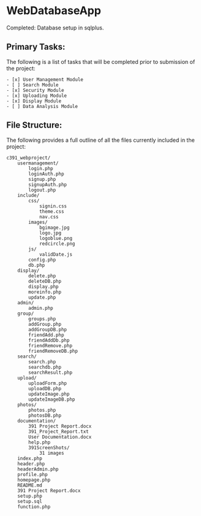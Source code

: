 # WebDatabaseApp

Completed:
	Database setup in sqlplus.

## Primary Tasks:

The following is a list of tasks that will be completed prior to submission of the project:

	- [x] User Management Module
	- [ ] Search Module
	- [x] Security Module
	- [x] Uploading Module
  	- [x] Display Module
  	- [ ] Data Analysis Module
    
## File Structure:

The following provides a full outline of all the files currently included in the project:

```
c391_webproject/
	usermanagement/
		login.php
		loginAuth.php
		signup.php
		signupAuth.php
		logout.php
	include/
		css/
			signin.css
			theme.css
			nav.css
		images/
			bgimage.jpg
			logo.jpg
			logoblue.png
			redcircle.png
		js/
			validDate.js
		config.php
		db.php
	display/
		delete.php
		deleteDB.php
		display.php
		moreinfo.php
		update.php
	admin/
		admin.php
	group/
		groups.php
		addGroup.php
		addGroupDB.php
		friendAdd.php
		friendAddDb.php
		friendRemove.php
		friendRemoveDB.php
	search/
		search.php
		searchdb.php
		searchResult.php
	upload/
		uploadForm.php
		uploadDB.php
		updateImage.php
		updateImageDB.php
	photos/
		photos.php
		photosDB.php
	documentation/
		391 Project Report.docx
		391_Project_Report.txt
		User Documentation.docx
		help.php
		391ScreenShots/
			31 images
	index.php
	header.php
	headerAdmin.php
	profile.php
	homepage.php
	README.md
	391 Project Report.docx
	setup.php
	setup.sql
	function.php
```
